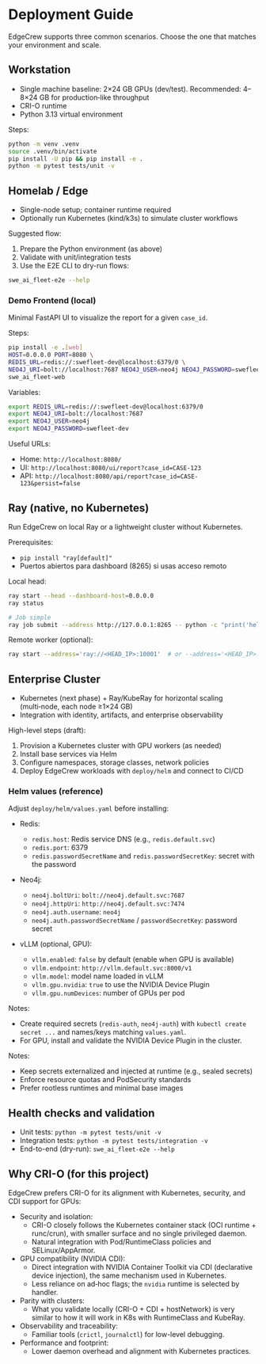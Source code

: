 # Deployment Guide

EdgeCrew supports three common scenarios. Choose the one that matches your environment and scale.

## Workstation

- Single machine baseline: 2×24 GB GPUs (dev/test). Recommended: 4–8×24 GB for production‑like throughput
- CRI-O runtime
- Python 3.13 virtual environment

Steps:

```bash
python -m venv .venv
source .venv/bin/activate
pip install -U pip && pip install -e .
python -m pytest tests/unit -v
```

## Homelab / Edge

- Single-node setup; container runtime required
- Optionally run Kubernetes (kind/k3s) to simulate cluster workflows

Suggested flow:

1. Prepare the Python environment (as above)
2. Validate with unit/integration tests
3. Use the E2E CLI to dry-run flows:

```bash
swe_ai_fleet-e2e --help
```

### Demo Frontend (local)

Minimal FastAPI UI to visualize the report for a given `case_id`.

Steps:

```bash
pip install -e .[web]
HOST=0.0.0.0 PORT=8080 \
REDIS_URL=redis://:swefleet-dev@localhost:6379/0 \
NEO4J_URI=bolt://localhost:7687 NEO4J_USER=neo4j NEO4J_PASSWORD=swefleet-dev \
swe_ai_fleet-web
```

Variables:

```bash
export REDIS_URL=redis://:swefleet-dev@localhost:6379/0
export NEO4J_URI=bolt://localhost:7687
export NEO4J_USER=neo4j
export NEO4J_PASSWORD=swefleet-dev
```

Useful URLs:

- Home: `http://localhost:8080/`
- UI: `http://localhost:8080/ui/report?case_id=CASE-123`
- API: `http://localhost:8080/api/report?case_id=CASE-123&persist=false`

## Ray (native, no Kubernetes)

Run EdgeCrew on local Ray or a lightweight cluster without Kubernetes.

Prerequisites:

- `pip install "ray[default]"`
- Puertos abiertos para dashboard (8265) si usas acceso remoto

Local head:

```bash
ray start --head --dashboard-host=0.0.0.0
ray status

# Job simple
ray job submit --address http://127.0.0.1:8265 -- python -c "print('hello from ray')"
```

Remote worker (optional):

```bash
ray start --address='ray://<HEAD_IP>:10001'  # or --address='<HEAD_IP>:6379' depending on setup
```

## Enterprise Cluster

- Kubernetes (next phase) + Ray/KubeRay for horizontal scaling (multi‑node, each node ≥1×24 GB)
- Integration with identity, artifacts, and enterprise observability

High-level steps (draft):

1. Provision a Kubernetes cluster with GPU workers (as needed)
2. Install base services via Helm
3. Configure namespaces, storage classes, network policies
4. Deploy EdgeCrew workloads with `deploy/helm` and connect to CI/CD

### Helm values (reference)

Adjust `deploy/helm/values.yaml` before installing:

- Redis:
  - `redis.host`: Redis service DNS (e.g., `redis.default.svc`)
  - `redis.port`: 6379
  - `redis.passwordSecretName` and `redis.passwordSecretKey`: secret with the password

- Neo4j:
  - `neo4j.boltUri`: `bolt://neo4j.default.svc:7687`
  - `neo4j.httpUri`: `http://neo4j.default.svc:7474`
  - `neo4j.auth.username`: `neo4j`
  - `neo4j.auth.passwordSecretName` / `passwordSecretKey`: password secret

- vLLM (optional, GPU):
  - `vllm.enabled`: `false` by default (enable when GPU is available)
  - `vllm.endpoint`: `http://vllm.default.svc:8000/v1`
  - `vllm.model`: model name loaded in vLLM
  - `vllm.gpu.nvidia`: `true` to use the NVIDIA Device Plugin
  - `vllm.gpu.numDevices`: number of GPUs per pod

Notes:
- Create required secrets (`redis-auth`, `neo4j-auth`) with `kubectl create secret ...` and names/keys matching `values.yaml`.
- For GPU, install and validate the NVIDIA Device Plugin in the cluster.

Notes:

- Keep secrets externalized and injected at runtime (e.g., sealed secrets)
- Enforce resource quotas and PodSecurity standards
- Prefer rootless runtimes and minimal base images

## Health checks and validation

- Unit tests: `python -m pytest tests/unit -v`
- Integration tests: `python -m pytest tests/integration -v`
- End-to-end (dry-run): `swe_ai_fleet-e2e --help`

## Why CRI-O (for this project)

EdgeCrew prefers CRI-O for its alignment with Kubernetes, security, and CDI support for GPUs:

- Security and isolation:
  - CRI-O closely follows the Kubernetes container stack (OCI runtime + runc/crun), with smaller surface and no single privileged daemon.
  - Natural integration with Pod/RuntimeClass policies and SELinux/AppArmor.
- GPU compatibility (NVIDIA CDI):
  - Direct integration with NVIDIA Container Toolkit via CDI (declarative device injection), the same mechanism used in Kubernetes.
  - Less reliance on ad‑hoc flags; the `nvidia` runtime is selected by handler.
- Parity with clusters:
  - What you validate locally (CRI-O + CDI + hostNetwork) is very similar to how it will work in K8s with RuntimeClass and KubeRay.
- Observability and traceability:
  - Familiar tools (`crictl`, `journalctl`) for low-level debugging.
- Performance and footprint:
  - Lower daemon overhead and alignment with Kubernetes practices.



